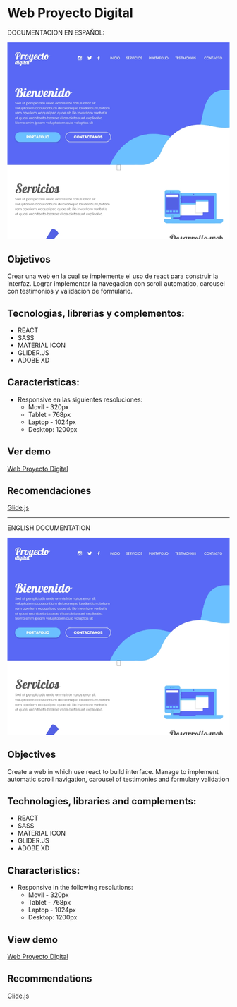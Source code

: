 # Web Proyecto Digital

DOCUMENTACION EN ESPAÑOL:

![imagen web proyecto digital](/public/images/image/demo.jpg "imagen web proyecto digital")

## Objetivos
Crear una web en la cual se implemente el uso de react para construir la interfaz. Lograr implementar la navegacion con scroll automatico, carousel con testimonios y validacion de formulario.

## Tecnologias, librerias y complementos:
* REACT
* SASS
* MATERIAL ICON
* GLIDER.JS
* ADOBE XD

## Caracteristicas:
* Responsive en las siguientes resoluciones:
  * Movil - 320px
  * Tablet - 768px
  * Laptop - 1024px
  * Desktop: 1200px

## Ver demo
[Web Proyecto Digital](https://web-proyecto-digital.firebaseapp.com/)

## Recomendaciones
[Glide.js](https://glidejs.com/)

--------------------------------------------------
ENGLISH DOCUMENTATION

![image web proyecto digital](/public/images/image/demo.jpg "image web proyecto digital")

## Objectives
Create a web in which use react to build interface. Manage to implement automatic scroll navigation, carousel of testimonies and formulary validation

## Technologies, libraries and complements:
* REACT
* SASS
* MATERIAL ICON
* GLIDER.JS
* ADOBE XD

## Characteristics:
* Responsive in the following resolutions:
  * Movil - 320px
  * Tablet - 768px
  * Laptop - 1024px
  * Desktop: 1200px

## View demo
[Web Proyecto Digital](https://web-proyecto-digital.firebaseapp.com/)

## Recommendations
[Glide.js](https://glidejs.com/)